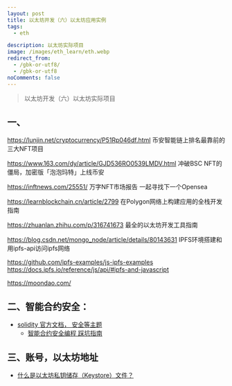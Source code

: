 ```yaml
---
layout: post
title: 以太坊开发（六）以太坊应用实例
tags:
  - eth

description: 以太坊实际项目
image: /images/eth_learn/eth.webp
redirect_from:
  - /gbk-or-utf8/
  - /gbk-or-utf8
noComments: false
---
```


> 以太坊开发（六）以太坊实际项目

## 一、

https://lunjin.net/cryptocurrency/P51Rp046df.html 币安智能链上排名最靠前的三大NFT项目

https://www.163.com/dy/article/GJD536RO0539LMDV.html 冲破BSC NFT的僵局，加密版「泡泡玛特」上线币安


https://inftnews.com/25551/     万字NFT市场报告 一起寻找下一个Opensea

https://learnblockchain.cn/article/2799 
在Polygon网络上构建应用的全栈开发指南

https://zhuanlan.zhihu.com/p/316741673   最全的以太坊开发工具指南

https://blog.csdn.net/mongo_node/article/details/80143631  IPFS环境搭建和用ipfs-api访问ipfs网络

https://github.com/ipfs-examples/js-ipfs-examples
https://docs.ipfs.io/reference/js/api/#ipfs-and-javascript

https://moondao.com/

## 二、智能合约安全：
* [solidity 官方文档， 安全等主题](https://docs.soliditylang.org/en/develop/security-considerations.html)
	* [智能合约安全编程  踩坑指南](https://github.com/miguelmota/solidity-idiosyncrasies)

## 三、账号，以太坊地址
* [什么是以太坊私钥储存（Keystore）文件？](https://zhuanlan.zhihu.com/p/38292317)





